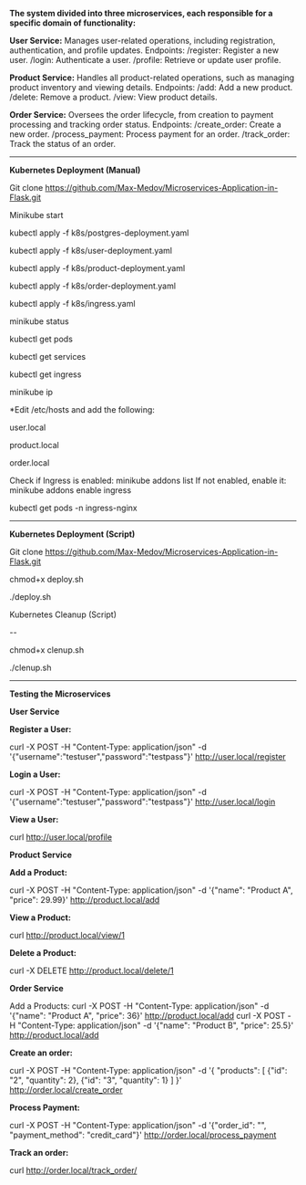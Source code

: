 ****The system divided into three microservices, each responsible for a specific domain of functionality:****


**User Service:** Manages user-related operations, including registration, authentication, and profile updates.
Endpoints:
/register: Register a new user.
/login: Authenticate a user.
/profile: Retrieve or update user profile.

**Product Service:** Handles all product-related operations, such as managing product inventory and viewing details.
Endpoints:
/add: Add a new product.
/delete: Remove a product.
/view: View product details.

**Order Service:** Oversees the order lifecycle, from creation to payment processing and tracking order status.
Endpoints:
/create_order: Create a new order.
/process_payment: Process payment for an order.
/track_order: Track the status of an order.

----------------------------------------------

****Kubernetes Deployment (Manual)****

Git clone https://github.com/Max-Medov/Microservices-Application-in-Flask.git

Minikube start

kubectl apply -f k8s/postgres-deployment.yaml

kubectl apply -f k8s/user-deployment.yaml

kubectl apply -f k8s/product-deployment.yaml

kubectl apply -f k8s/order-deployment.yaml

kubectl apply -f k8s/ingress.yaml

minikube status

kubectl get pods

kubectl get services

kubectl get ingress

minikube ip

*Edit /etc/hosts and add the following:

<minikube-ip> user.local

<minikube-ip> product.local

<minikube-ip> order.local

Check if Ingress is enabled:
minikube addons list
If not enabled, enable it:
minikube addons enable ingress

kubectl get pods -n ingress-nginx

---------------------------------------------------------------------

****Kubernetes Deployment (Script)****

Git clone https://github.com/Max-Medov/Microservices-Application-in-Flask.git


chmod+x deploy.sh

./deploy.sh

Kubernetes Cleanup (Script)

--

chmod+x clenup.sh

./clenup.sh


----------------------------------------------------------------------

****Testing the Microservices****

**User Service**

**Register a User:**

curl -X POST -H "Content-Type: application/json" -d '{"username":"testuser","password":"testpass"}' http://user.local/register





**Login a User:**

curl -X POST -H "Content-Type: application/json" -d '{"username":"testuser","password":"testpass"}' http://user.local/login




**View a User:**

curl http://user.local/profile





**Product Service**

**Add a Product:**

curl -X POST -H "Content-Type: application/json" -d '{"name": "Product A", "price": 29.99}' http://product.local/add




**View a Product:**

curl http://product.local/view/1



**Delete a Product:**

curl -X DELETE http://product.local/delete/1





**Order Service**

Add a Products:
curl -X POST -H "Content-Type: application/json" -d '{"name": "Product A", "price": 36}' http://product.local/add
curl -X POST -H "Content-Type: application/json" -d '{"name": "Product B", "price": 25.5}' http://product.local/add




**Create an order:**

curl -X POST -H "Content-Type: application/json" -d '{
  "products": [
    {"id": "2", "quantity": 2},
    {"id": "3", "quantity": 1}
  ]
}' http://order.local/create_order




**Process Payment:**

curl -X POST -H "Content-Type: application/json" -d '{"order_id": "<order-id>", "payment_method": "credit_card"}' http://order.local/process_payment



**Track an order:**

curl http://order.local/track_order/<order-id>




